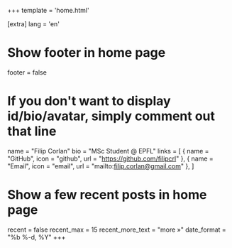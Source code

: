 +++
template = 'home.html'

[extra]
lang = 'en'

# Show footer in home page
footer = false

# If you don't want to display id/bio/avatar, simply comment out that line
name = "Filip Corlan"
bio = "MSc Student @ EPFL"
links = [
    { name = "GitHub", icon = "github", url = "https://github.com/filipcrl" },
    { name = "Email", icon = "email", url = "mailto:filip.corlan@gmail.com" },
]

# Show a few recent posts in home page
recent = false
recent_max = 15
recent_more_text = "more »"
date_format = "%b %-d, %Y"
+++

